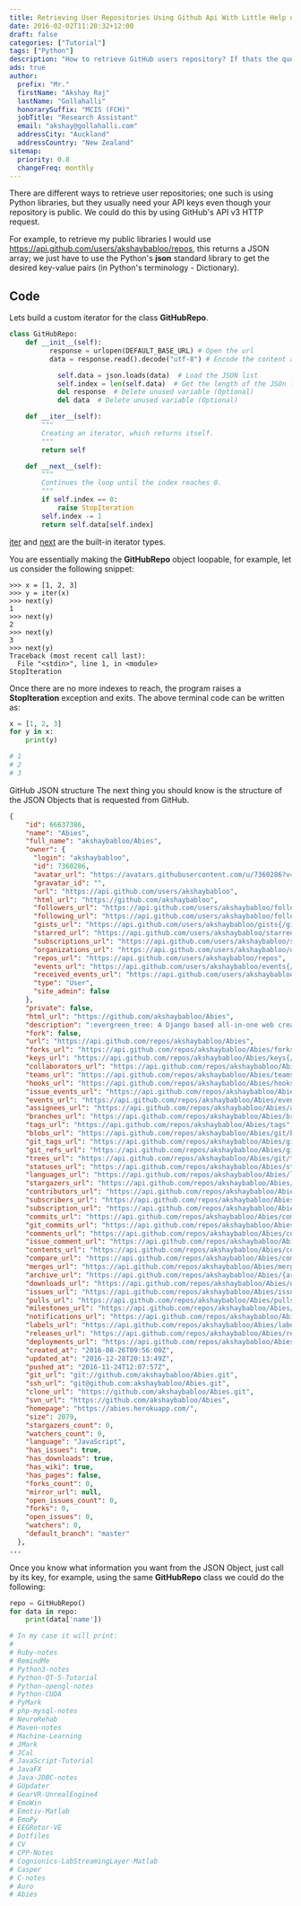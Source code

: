 ```yaml
---
title: Retrieving User Repositories Using Github Api With Little Help of Python 3
date: 2016-02-02T11:20:32+12:00
draft: false
categories: ["Tutorial"]
tags: ["Python"]
description: "How to retrieve GitHub users repository? If thats the question you have, then this blog post is for you."
ads: true
author:
  prefix: "Mr."
  firstName: "Akshay Raj"
  lastName: "Gollahalli"
  honorarySuffix: "MCIS (FCH)"
  jobTitle: "Research Assistant"
  email: "akshay@gollahalli.com"
  addressCity: "Auckland"
  addressCountry: "New Zealand"
sitemap:
  priority: 0.8
  changeFreq: monthly
---
```


There are different ways to retrieve user repositories; one such is using Python libraries, but they usually need your API keys even though your repository is public. We could do this by using GitHub's API v3 HTTP request.

For example, to retrieve my public libraries I would use https://api.github.com/users/akshaybabloo/repos, this returns a JSON array; we just have to use the Python's **json** standard library to get the desired key-value pairs (in Python's terminology - Dictionary).

<!--adsense-->

## Code

Lets build a custom iterator for the class **GitHubRepo**.

```python
class GitHubRepo:
    def __init__(self):
          response = urlopen(DEFAULT_BASE_URL) # Open the url
          data = response.read().decode("utf-8") # Encode the content as UTF-8

            self.data = json.loads(data)  # Load the JSON list
            self.index = len(self.data)  # Get the length of the JSOn list
            del response  # Delete unused variable (Optional)
            del data  # Delete unused variable (Optional)

    def __iter__(self):
        """
        Creating an iterator, which returns itself.
        """
        return self

    def __next__(self):
        """
        Continues the loop until the index reaches 0.
        """
        if self.index == 0:
            raise StopIteration
        self.index -= 1
        return self.data[self.index]
```

<!--adsense-->

[iter](https://docs.python.org/3.5/library/stdtypes.html#iterator.__iter__) and [next](https://docs.python.org/3.5/library/stdtypes.html#iterator.__next__) are the built-in iterator types.

You are essentially making the **GitHubRepo** object loopable, for example, let us consider the following snippet:

```
>>> x = [1, 2, 3]
>>> y = iter(x)
>>> next(y)
1
>>> next(y)
2
>>> next(y)
3
>>> next(y)
Traceback (most recent call last):
  File "<stdin>", line 1, in <module>
StopIteration
```

Once there are no more indexes to reach, the program raises a **StopIteration** exception and exits. The above terminal code can be written as:

```python
x = [1, 2, 3]
for y in x:
    print(y)

# 1
# 2
# 3
```

<!--adsense-->

GitHub JSON structure
The next thing you should know is the structure of the JSON Objects that is requested from GitHub.

```json
{
    "id": 66637386,
    "name": "Abies",
    "full_name": "akshaybabloo/Abies",
    "owner": {
      "login": "akshaybabloo",
      "id": 7360286,
      "avatar_url": "https://avatars.githubusercontent.com/u/7360286?v=3",
      "gravatar_id": "",
      "url": "https://api.github.com/users/akshaybabloo",
      "html_url": "https://github.com/akshaybabloo",
      "followers_url": "https://api.github.com/users/akshaybabloo/followers",
      "following_url": "https://api.github.com/users/akshaybabloo/following{/other_user}",
      "gists_url": "https://api.github.com/users/akshaybabloo/gists{/gist_id}",
      "starred_url": "https://api.github.com/users/akshaybabloo/starred{/owner}{/repo}",
      "subscriptions_url": "https://api.github.com/users/akshaybabloo/subscriptions",
      "organizations_url": "https://api.github.com/users/akshaybabloo/orgs",
      "repos_url": "https://api.github.com/users/akshaybabloo/repos",
      "events_url": "https://api.github.com/users/akshaybabloo/events{/privacy}",
      "received_events_url": "https://api.github.com/users/akshaybabloo/received_events",
      "type": "User",
      "site_admin": false
    },
    "private": false,
    "html_url": "https://github.com/akshaybabloo/Abies",
    "description": ":evergreen_tree: A Django based all-in-one web creator.",
    "fork": false,
    "url": "https://api.github.com/repos/akshaybabloo/Abies",
    "forks_url": "https://api.github.com/repos/akshaybabloo/Abies/forks",
    "keys_url": "https://api.github.com/repos/akshaybabloo/Abies/keys{/key_id}",
    "collaborators_url": "https://api.github.com/repos/akshaybabloo/Abies/collaborators{/collaborator}",
    "teams_url": "https://api.github.com/repos/akshaybabloo/Abies/teams",
    "hooks_url": "https://api.github.com/repos/akshaybabloo/Abies/hooks",
    "issue_events_url": "https://api.github.com/repos/akshaybabloo/Abies/issues/events{/number}",
    "events_url": "https://api.github.com/repos/akshaybabloo/Abies/events",
    "assignees_url": "https://api.github.com/repos/akshaybabloo/Abies/assignees{/user}",
    "branches_url": "https://api.github.com/repos/akshaybabloo/Abies/branches{/branch}",
    "tags_url": "https://api.github.com/repos/akshaybabloo/Abies/tags",
    "blobs_url": "https://api.github.com/repos/akshaybabloo/Abies/git/blobs{/sha}",
    "git_tags_url": "https://api.github.com/repos/akshaybabloo/Abies/git/tags{/sha}",
    "git_refs_url": "https://api.github.com/repos/akshaybabloo/Abies/git/refs{/sha}",
    "trees_url": "https://api.github.com/repos/akshaybabloo/Abies/git/trees{/sha}",
    "statuses_url": "https://api.github.com/repos/akshaybabloo/Abies/statuses/{sha}",
    "languages_url": "https://api.github.com/repos/akshaybabloo/Abies/languages",
    "stargazers_url": "https://api.github.com/repos/akshaybabloo/Abies/stargazers",
    "contributors_url": "https://api.github.com/repos/akshaybabloo/Abies/contributors",
    "subscribers_url": "https://api.github.com/repos/akshaybabloo/Abies/subscribers",
    "subscription_url": "https://api.github.com/repos/akshaybabloo/Abies/subscription",
    "commits_url": "https://api.github.com/repos/akshaybabloo/Abies/commits{/sha}",
    "git_commits_url": "https://api.github.com/repos/akshaybabloo/Abies/git/commits{/sha}",
    "comments_url": "https://api.github.com/repos/akshaybabloo/Abies/comments{/number}",
    "issue_comment_url": "https://api.github.com/repos/akshaybabloo/Abies/issues/comments{/number}",
    "contents_url": "https://api.github.com/repos/akshaybabloo/Abies/contents/{+path}",
    "compare_url": "https://api.github.com/repos/akshaybabloo/Abies/compare/{base}...{head}",
    "merges_url": "https://api.github.com/repos/akshaybabloo/Abies/merges",
    "archive_url": "https://api.github.com/repos/akshaybabloo/Abies/{archive_format}{/ref}",
    "downloads_url": "https://api.github.com/repos/akshaybabloo/Abies/downloads",
    "issues_url": "https://api.github.com/repos/akshaybabloo/Abies/issues{/number}",
    "pulls_url": "https://api.github.com/repos/akshaybabloo/Abies/pulls{/number}",
    "milestones_url": "https://api.github.com/repos/akshaybabloo/Abies/milestones{/number}",
    "notifications_url": "https://api.github.com/repos/akshaybabloo/Abies/notifications{?since,all,participating}",
    "labels_url": "https://api.github.com/repos/akshaybabloo/Abies/labels{/name}",
    "releases_url": "https://api.github.com/repos/akshaybabloo/Abies/releases{/id}",
    "deployments_url": "https://api.github.com/repos/akshaybabloo/Abies/deployments",
    "created_at": "2016-08-26T09:56:00Z",
    "updated_at": "2016-12-28T20:13:49Z",
    "pushed_at": "2016-11-24T12:07:57Z",
    "git_url": "git://github.com/akshaybabloo/Abies.git",
    "ssh_url": "git@github.com:akshaybabloo/Abies.git",
    "clone_url": "https://github.com/akshaybabloo/Abies.git",
    "svn_url": "https://github.com/akshaybabloo/Abies",
    "homepage": "https://abies.herokuapp.com/",
    "size": 2079,
    "stargazers_count": 0,
    "watchers_count": 0,
    "language": "JavaScript",
    "has_issues": true,
    "has_downloads": true,
    "has_wiki": true,
    "has_pages": false,
    "forks_count": 0,
    "mirror_url": null,
    "open_issues_count": 0,
    "forks": 0,
    "open_issues": 0,
    "watchers": 0,
    "default_branch": "master"
  },
...
```

<!--adsense-->

Once you know what information you want from the JSON Object, just call by its key, for example, using the same **GitHubRepo** class we could do the following:

```python
repo = GitHubRepo()
for data in repo:
    print(data['name'])

# In my case it will print:
#
# Ruby-notes
# RemindMe
# Python3-notes
# Python-QT-5-Tutorial
# Python-opengl-notes
# Python-CUDA
# PyMark
# php-mysql-notes
# NeuroRehab
# Maven-notes
# Machine-Learning
# JMark
# JCal
# JavaScript-Tutorial
# JavaFX
# Java-JDBC-notes
# GUpdater
# GearVR-UnrealEngine4
# EmoWin
# Emotiv-Matlab
# EmoPy
# EEGRotor-VE
# Dotfiles
# CV
# CPP-Notes
# Cognionics-LabStreamingLayer-Matlab
# Casper
# C-notes
# Auro
# Abies
```

